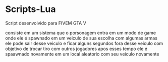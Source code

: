 # Scripts-Lua

Script desenvolvido para FIVEM GTA V

consiste em um sistema que o porsonagem entra em um modo de game onde ele é spawnado em um veiculo de sua escolha
com algumas armas ele pode sair desse veiculo e ficar alguns segundos fora desse veiculo com objetivo de trocar tiro com outros jogadores
apos esses tempo ele é spaawnado novamente em um local aleatorio com seu veiculo novamente
